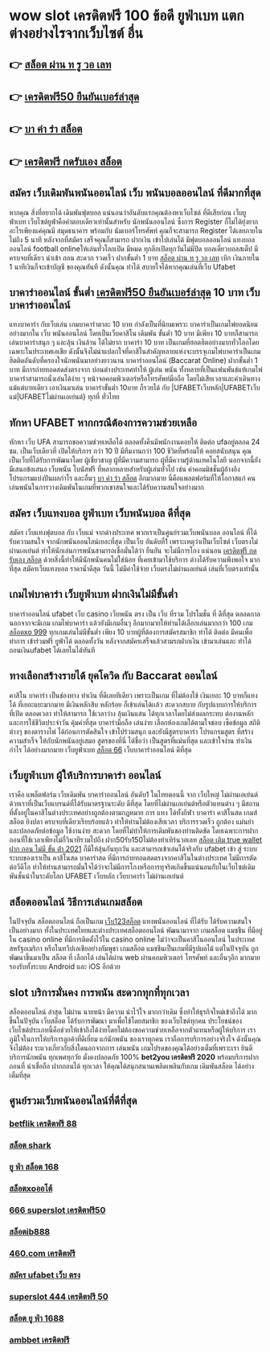 # wow slot เครดิตฟรี 100 ข้อดี ยูฟ่าเบท แตกต่างอย่างไรจากเว็บไซต์ อื่น

## 👉 [สล็อต ผ่าน ท รู วอ เลท](https://mabet.net/)
## 👉 [เครดิตฟรี50 ยืนยันเบอร์ล่าสุด](https://member.mabet.net/?action=login)
## 👉 [บา ค่า ร่า สล็อต](https://member.mabet.net/?action=login)
## 👉 [เครดิตฟรี กดรับเอง สล็อต](https://mabet.net/register/)

## สมัคร เว็บเดิมพันพนันออนไลน์  เว็บ พนันบอลออนไลน์ ที่ดีมากที่สุด 

หากคุณ สิ่งที่อยากได้ เดิมพันฟุตบอล  แน่นอนว่าอันดับแรกคุณต้องหาเว็บไซต์ ที่ดีเสียก่อน  เว็บยูฟ่าเบท เว็บไซต์ยูฟ่าคือคำตอบเดียวเท่านั้นสำหรับ นักพนันออนไลน์  ซึ่งการ Register ก็ไม่ได้ยุ่งยากอะไรเพียงแค่คุณมี สมุดธนาคาร พร้อมกับ นัมเบอร์โทรศัพท์ คุณก็จะสามารถ  Register ได้เลยภายในไม่ถึง 5 นาที หลังจากที่สมัคร เสร็จคุณก็สามารถ ฝากเงิน เข้าไปเล่นได้ มีฟุตบอลออนไลน์ แทงบอลออนไลน์ football onlineให้เล่นทั่วโลกเปิด มีหมด ทุกลีกเปิดทุกวันไม่มีปิด   บอลเดี่ยวบอลสเต็ป มีครบจบที่เดียว   นำเข้า  ถอน สะดวก รวดเร็ว ฝากขั้นต่ำ 1 บาท [สล็อต ผ่าน ท รู วอ เลท](https://member.mabet.net/?action=login)  เบิก เงินภายใน 1 นาทีเงินก็จะเข้าบัญชี ของคุณทันที  ดังนั้นคุณ ทำได้ สบายใจได้หากคุณเล่นที่เว็บ Ufabet 

## บาคาร่าออนไลน์ ขั้นต่ำ [เครดิตฟรี50 ยืนยันเบอร์ล่าสุด](https://member.mabet.net/?action=login) 10 บาท เว็บบาคาร่าออนไลน์ 

แทงบาคาร่า กับเว็บเล่น เกมบาคาร่าตาละ 10 บาท กำลังเป็นที่นิยมเพราะ บาคาร่าเป็นเกมไพ่ยอดนิยมอย่างมากใน เว็บ  พนันออนไลน์  โดยเป็นเว็บคาสิโน เดิมพัน ขั้นต่ำ 10 บาท มีเพียง 10 บาทก็สามารถเล่นบาคาร่าสนุก ๆ และลุ้น เงินล้าน  ได้ไม่ยาก บาคาร่า 10 บาท เป็นเกมที่ฮอตฮิตอย่างมากทั่วโลกโดยเฉพาะในประเทศเอเชีย ดังนั้นจึงไม่น่าแปลกใจที่คาสิโนสำคัญหลายแห่งจะบรรจุเกมไพ่บาคาร่าเป็นเกมฮิตติดอันดับที่ครองใจนักพนันมาอย่างยาวนาน บาคาร่าออนไลน์ (Baccarat Online)   ฝากขั้นต่ำ 1 บาท  มีการถ่ายทอดสดส่งตรงจาก  บ่อนต่างประเทศทำให้  ผู้เล่น พนัน  ทั้งหลายที่เป็นแฟนพันธ์แท้เกมไพ่บาคาร่าสามารถนั่งเล่นได้ง่าย ๆ หน้าจอคอมพิวเตอร์หรือโทรศัพท์มือถือ โดยไม่เสียเวลาและค่าเดินทางแม้แต่บาทเดียว เอาเงินมาเล่น บาคาร่าขั้นต่ำ 10บาท ก็รวยได้ กับ |UFABETเว็บหลัก|UFABETเว็บแม่|UFABETไม่ผ่านเอเย่นต์} ทุกที่ ทั่วไทย


##  ทักหา  UFABET หากกรณีต้องการความช่วยเหลือ

 ทักหา  เว็บ UFA สามารถขอความช่วยเหลือได้  ตลอดทั้งคืนมีพนักงานคอยให้ ติดต่อ ufaอยู่ตลอด 24 ชม. เป็นเว็บเดียวที่  เปิดให้บริการ กว่า 10 ปี มีทีมงานกว่า 100 ชีวิตที่พร้อมให้ คอยสนับสนุน คุณ เป็นเว็บที่ได้รับการพัฒนาโดย ผู้เชี่ยวชาญ ผู้ที่มีความสามารถ ผู้ที่มีความรู้ด้านเทคโนโลยี นอกจากนี้ยังมีเสนอข้อเสนอ  เว็บพนัน โบนัสฟรี  ที่หลากหลายสำหรับผู้เล่นทั่วไป เช่น ค่าคอมมิชชั่นผู้อ้างอิง โปรแกรมแบ่งปันผลกำไร และอื่นๆ [บา ค่า ร่า สล็อต](https://mabet.net/register/) อีกมากมาย นี่คือแพลตฟอร์มที่ให้โอกาสแก่ คนเล่นพนันในการวางเดิมพันในเกมที่พวกเขาสนใจและได้รับความสนใจอย่างมาก


## สมัคร เว็บแทงบอล ยูฟ่าเบท เว็บพนันบอล ดีที่สุด

สมัคร เว็บแทงฟุตบอล  กับ  เว็บแม่ จากต่างประเทศ พวกเราเป็นศูนย์รวมเว็บพนันบอล ออนไลน์ ที่ได้รับความสนใจ จากนักพนันออนไลน์เยอะที่สุด เป็นเว็บ อันดับที่1 เพราะเหตุว่าเป็นเว็บไซต์ เว็บตรงไม่ผ่านเอเย่นต์ ทำให้นักเล่นการพนันสามารถเชื่อมั่นได้ว่า  ยืนยัน จะไม่มีการโกง แน่นอน [เครดิตฟรี กดรับเอง สล็อต](https://mabet.net/credit-free-new/) ด้วยสิ่งนี้ทำให้มีนักพนันคนไม่ใช่น้อย ที่เคยเข้ามาใช้บริการ ต่างได้รับความพึงพอใจ มากที่สุด สมัครเว็บแทงบอล  ราคาน้ำดีสุด วันนี้ ไม่มีค่าใช้จ่าย เว็บตรงไม่ผ่านเอเย่นต์ เล่นที่เว็บตรงเท่านั้น


##  เกมไพ่บาคาร่า  เว็บยูฟ่าเบท ฝากเงินไม่มีขั้นต่ำ

บาคาร่าออนไลน์  ufabet   เว็บ  casino เว็บพนัน ตรง   เป็น เว็บ ที่รวม โปรโมชั่น ที่ ดีที่สุด ตลอดกาล นอกจากจะมีเกม  เกมไพ่บาคาร่า  แล้วยังมีเกมอื่นๆ อีกมากมายให้ท่านได้เลือกเล่นมากกว่า 100 เกม [สล็อตxo 999](https://mabet.net/register/) ทุกเกมเล่นไม่มีขั้นต่ำ เพียง 10 บาทผู้ที่ต้องการสมัครสมาชิก  ทำได้ ติดต่อ  มีคนเพื่อทำการ เข้าร่วมฟรี  ยูฟ่าได้  ตลอดทั้งวัน  หลังจากสมัครเสร็จแล้วสามรถฝากเงิน เข้ามาเล่นและ  ทำได้ ถอนเงินufabet ได้เลยในได้ทันที 

## ทางเลือกสร้างรายได้ ยุคโควิด กับ  Baccarat ออนไลน์ 

คาสิโน บาคาร่า เป็นช่องทาง ทำเงิน  ที่ดีเลยทีเดียว เพราะเป็นเกม ที่ไม่ต้องใช้ เงินเยอะ 10 บาทก็แทงได้ ที่เยอะแยะมากมาย มีเงินหลักสิบ หลักร้อย ก็เข้าเล่นได้เเล้ว สะดวกสบาย กับรูปแบบการให้บริการ ที่เปิด  ตลอดเวลา ทำให้สามารถ ใช้เวลาว่าง  ลุ้นเงินแสน ได้ทุกเวลาโดยไม่ส่งผลกระทบ ต่องานหลัก และการใช้ชีวิตประจำวัน  คุ้มค่าที่สุด  บาคาร่ามือถือ เล่นง่าย เลือกห้องเกมได้ตามใจชอบ เช็คข้อมูล สถิติต่างๆ ของตารางไพ่ ได้ก่อนการตัดสินใจ เข้าไปร่วมสนุก และยังมีสูตรบาคาร่า โปรแกรมสูตร  ที่สร้างความสำเร็จ ให้กับนักพนันอยู่เสมอ สูตรของที่นี่ ได้ชื่อว่า เป็นสูตรที่แม่นที่สุด และเข้าใจง่าน ทำเงินกำไร ได้อย่างมากมาย  เว็บยูฟ่าเบท [สล็อต 66](https://mabet.net/pg-slot-credit-free/) เว็บบาคาร่าออนไลน์ ดีที่สุด

##  เว็บยูฟ่าเบท ผู้ให้บริการบาคาร่า ออนไลน์

เราคือ แพล็ตฟอร์ม เว็บเดิมพัน บาคาร่าออนไลน์ อันดับ1 ในไทยตอนนี้ จาก เว็บใหญ่ ไม่ผ่านเอเย่นต์ ด้วยเราที่เป็นเว็บแบรนด์ที่ได้รับมาตรฐานระดับ ดีที่สุด โดยที่ไม่ผ่านเอเย่นต์หรือตัวแทนต่าง ๆ มีสถานที่ตั้งอยู่ในคาสิโนต่างประเทศอย่างถูกต้องตามกฏหมาย การ  แทง  ได้ทั้งกีฬา บาคาร่า คาสิโนสด เกมส์ สล็อต ยิงปลา ครบจบที่เดียวเรียบร้อยแล้ว ทำให้ท่านไม่ต้องเสียเวลา บริการรวดเร็ว ถูกต้อง แม่นยำ และปลอดภัยต่อข้อมูล ใช้งานง่าย สะดวก โดยที่ไม่ทำให้การเดิมพันของท่านติดขัด โดยเฉพาะการฝากถอนที่ใช้เวลาเพียงไม่กี่วินาทีรวมไปถึง ฝาก50รับ150ไม่ต้องทําเทิร์นวอเลท [สล็อต เติม true wallet ฝาก ถอน ไม่มี ขั้น ต่ํา 2021](https://bio.link/tisawago) ก็มีให้ลุ้นกันทุกวัน และสามารถเข้าเล่นได้จริงกับ  ufabet เข้า สู่ ระบบ  ระบบของเราเป็น คาสิโนสด บาคาร่าสด ที่มีการถ่ายทอดสดตรงจากคาสิโนในต่างประเทศ ไม่มีการตัดต่อวีดีโอ ทำให้ท่านสามารถมั่นใจได้ว่าจะไม่มีการโกงหรือการทุจริตเกิดขึ้นแน่นอนกับในเว็บไซต์เดิมพันชั้นนำในระดับโลก UFABET เว็บหลัก เว็บบาคาร่า ไม่ผ่านเอเย่นต์


## สล็อตออนไลน์ วิธีการเล่นเกมสล็อต

ในปัจจุบัน สล็อตออนไลน์ ถือเป็นเกม [เว็บ123สล็อต](https://mabet.net/credit-free-50/) แทงพนันออนไลน์ ที่ได้รับ  ได้รับความสนใจ เป็นอย่างมาก ทั้งในประเทศไทยและต่างประเทศสล็อตออนไลน์ พัฒนามาจาก  เกมสล็อต แมชชีน ที่มีอยู่ใน casino online   ที่มีการติดตั้งไว้ใน casino online   ไม่ว่าจะเป็นคาสิโนออนไลน์   ในประเทศสหรัฐอเมริกา หรือในทวีปเอเชียอย่างกัมพูชา  เกมสล็อต แมชชีนเป็นเกมที่มีรูปผลไม้ แต่ในปัจจุบัน  ถูกพัฒนาขึ้นมาเป็น  สล็อต ที่ เลือกได้ เล่นได้ผ่าน  web  ผ่านคอมพิวเตอร์ โทรศัพท์  และอื่นๆอีก มากมาย  รองรับทั้งระบบ Android และ iOS อีกด้วย

##  slot  บริการมั่นคง การพนัน  สะดวกทุกที่ทุกเวลา

 สล็อตออนไลน์ ล่าสุด ไม่ผ่าน นายหน้า มีความ น่าไว้ใจ มากกว่าเดิม ซึ่งทำให้ธุรกิจใหม่เข้าถึงได้  มากขึ้นในปัจุบัน เว็บสล็อต ได้รับการพัฒนา มาเพื่อใช้โดยสมาชิก ของเว็บไซต์ทุกคน ประโยชน์ของ เว็บไซต์ประเภทนี้คือช่วยให้เข้าถึงได้ง่ายโดยไม่ต้องขอความช่วยเหลือจากตัวแทนหรือผู้ให้บริการ เราภูมิใจในการให้บริการลูกค้าที่ดีเยี่ยม แก่นักพนัน ของเราทุกคน เราถือการบริการอย่างจริงใจ ดังนั้นคุณจึงไม่ต้อง ระแวงเกี่ยวกับสิ่งใดนอกจากการ เล่นพนัน เกมโปรดของคุณได้อย่างเต็มที่เพราะเรา ยินดีบริการนักพนัน ทุกเพศทุกวัย  มั่งคงปลอดภัย 100% **bet2you เครดิตฟรี 2020** พร้อมบริการฝากถอนที่ น่าเชื่อถือ ฝากถอนได้ ทุกเวลา  ให้คุณได้สนุกสนานเพลิดเพลินกับเกม  เดิมพันสล็อต  ได้อย่างเต็มที่สุด


## ศูนย์รวมเว็บพนันออนไลน์ที่ดีที่สุด

### [betflik เครดิตฟรี 88](https://atom.io/themes/MABET.net%20สล็อตแจกโบนัส%20superslot%20เครดิตฟรี50%20ยืนยันotp%20008%20สล็อต%20ฝาก%2020%20รับ%20100%20แตกหนัก)
### [สล็อต shark](https://atom.io/themes/MABET.net%20สล็อตแจกโบนัส%20สล็อต%20ฟรีเครดิต%20ไม่ต้องฝาก%20ไม่ต้องแชร์%20008%20สล็อต%20ฝาก%2020%20รับ%20100%20แตกหนัก)
### [ยู ฟ่า สล็อต 168](https://atom.io/themes/MABET.net%20สล็อตแจกโบนัส%20taicity%20เครดิตฟรี%20200%20008%20สล็อต%20ฝาก%2020%20รับ%20100%20แตกหนัก)
### [สล็อตxoออโต้](https://atom.io/themes/MABET.net%20สล็อตแจกโบนัส%20สล็อต%20ฝาก%2050%20รับ%20100%20ถอนไม่อั้นpg%20008%20สล็อต%20ฝาก%2020%20รับ%20100%20แตกหนัก)
### [666 superslot เครดิตฟรี50](https://atom.io/themes/MABET.net%20สล็อตแจกโบนัส%20เครดิตฟรี50ไม่ต้องฝากไม่ต้องแชร์%20แค่สมัคร%20008%20สล็อต%20ฝาก%2020%20รับ%20100%20แตกหนัก)
### [สล็อตib888](https://atom.io/themes/MABET.net%20สล็อตแจกโบนัส%20wow%20slot%20เครดิตฟรี%20100%20ทั้งหมด%20008%20สล็อต%20ฝาก%2020%20รับ%20100%20แตกหนัก)
### [460.com เครดิตฟรี](https://atom.io/themes/MABET.net%20สล็อตแจกโบนัส%20เครดิตฟรี%20ไม่มี%20เงื่อนไข%20แค่สมัคร%20ล่าสุด%20008%20สล็อต%20ฝาก%2020%20รับ%20100%20แตกหนัก)
### [สมัคร ufabet เว็บ ตรง](https://atom.io/themes/MABET.net%20สล็อตแจกโบนัส%20สมัคร%20ufabet%20เว็บแม่%20ง่ายๆไม่กี่ขั้นตอน%20008%20สล็อต%20ฝาก%2020%20รับ%20100%20แตกหนัก)
### [superslot 444 เครดิตฟรี 50](https://atom.io/themes/MABET.net%20สล็อตแจกโบนัส%20สล็อต%20ต่าง%20ประเทศ%20008%20สล็อต%20ฝาก%2020%20รับ%20100%20แตกหนัก)
### [สล็อต ยู ฟ่า 1688](https://atom.io/themes/MABET.net%20สล็อตแจกโบนัส%20pxj.com%20เครดิตฟรี%20008%20สล็อต%20ฝาก%2020%20รับ%20100%20แตกหนัก)
### [ambbet เครดิตฟรี](https://atom.io/themes/MABET.net%20สล็อตแจกโบนัส%20สล็อต%20เครดิตฟรี%20ไม่ต้องฝากก่อน%20ไม่ต้องแชร์%20ยืนยันเบอร์โทรศัพท์ล่าสุด%202022%20008%20สล็อต%20ฝาก%2020%20รับ%20100%20แตกหนัก)